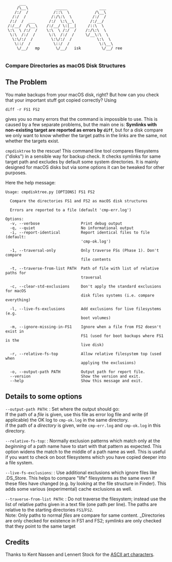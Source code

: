 ```
      ___
     /\__\            _____              ___
    /:/  /           /::\  \           /\__\
   /:/  /           /:/\:\  \         /:/  /
  /:/  /  ___      /:/  \:\__\       /:/__/
 /:/__/  /\__\    /:/__/ \:|__|     /::\  \
 \:\  \ /:/  /    \:\  \ /:/  /    /:/\:\  \
  \:\  /:/  /      \:\  /:/  /     \/__\:\  \
   \:\/:/  /        \:\/:/  /           \:\  \
    \::/  /          \::/  /             \:\__\
     \/__/   mp       \/__/   isk         \/__/ ree
    
```

### Compare Directories as macOS Disk Structures

## The Problem

You make backups from your macOS disk, right? But how can you check that your  important stuff  got copied correctly? Using

    diff -r FS1 FS2

gives you so many errors that the command is impossible to use. This is caused by a few separate problems, but the main one is: **Symlinks with non-existing target are reported as errors by `diff`**, but for a disk compare we only want to know whether the target paths in the links are the same, not whether the targets exist.

`cmpdisktree` to the rescue! This command line tool compares filesystems ("disks") in a sensible way for backup check. It checks symlinks for same target path and excludes by default some system directories. It is mainly designed for macOS disks but via some options it can  be tweaked for other purposes. 

Here the help message:

```
Usage: cmpdisktree.py [OPTIONS] FS1 FS2

  Compare the directories FS1 and FS2 as macOS disk structures

  Errors are reported to a file (default 'cmp-err.log')

Options:
  -v, --verbose                  Print debug output
  -q, --quiet                    No informational output
  -i, --report-identical         Report identical files to file (default:
                                 'cmp-ok.log')

  -1, --traversal-only           Only traverse FSs (Phase 1). Don't compare
                                 file contents

  -t, --traverse-from-list PATH  Path of file with list of relative paths for
                                 traversal

  -c, --clear-std-exclusions     Don't apply the standard exclusions for macOS
                                 disk files systems (i.e. compare everything)

  -l, --live-fs-exclusions       Add exclusions for live filesystems (e.g.
                                 boot volumes)

  -m, --ignore-missing-in-FS1    Ignore when a file from FS2 doesn't exist in
                                 FS1 (used for boot backups where FS1 is the
                                 live disk)

  -r, --relative-fs-top          Allow relative filesystem top (used when
                                 applying the exclusions)

  -o, --output-path PATH         Output path for report file.
  --version                      Show the version and exit.
  --help                         Show this message and exit.
```


## Details to some options

`--output-path PATH`: 
:   Set where the output should go:  
    If the path of a _file_ is given, use this file as error log file and write 
    (if applicable) the OK log to `cmp-ok.log`
    in the same directory.  
    if the path of a _directory_ is given, write `cmp-err.log` and `cmp-ok.log`
    in this directory.

`--relative-fs-top`: 
:   Normally exclusion patterns which match only at the _beginning_ of a path
    name have to start with that pattern as expected. This option widens the
    match to the middle of a path name as well. This is useful if you want to
    check on boot filesystems which you have copied deeper into a file system.

`--live-fs-exclusions`:
:   Use additional exclusions which ignore files like .DS_Store. This helps to
    compare "life" filesystems as the same even if these files have changed
    (e.g. by looking at the file structure in Finder). This adds some various
    (experimental) cache exclusions as well.

`--traverse-from-list PATH`: 
:   Do not traverse the filesystem; instead use the list of relative paths
    given in a text file (one path per line). The paths are relative to the
    starting directories `FS1`/`FS2`.  
    Note: Only paths to normal _files_ are compare for same
    content. _Directories are only checked for existence in FS1 and FS2;
    _symlinks_ are only checked that they point to the same target


## Credits

Thanks to Kent Nassen and Lennert Stock for the [ASCII art characters](http://www-personal.umich.edu/~knassen/figfonts/isometric2.flf).

<!--  LocalWords:  cmpdisktree filesystem filesystems Symlinks symlinks
 -->
